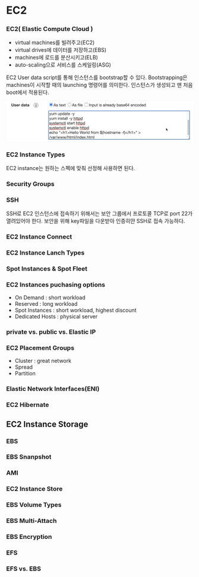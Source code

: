 # EC2
### EC2( Elastic Compute Cloud )
- virtual machines를 빌려주고(EC2)
- virtual drives에 데이터를 저장하고(EBS)
- machines에 로드를 분산시키고(ELB)
- auto-scaling으로 서비스를 스케일링(ASG)

EC2 User data script를 통해 인스턴스를 bootstrap할 수 있다. Bootstrapping은 machines이 시작할 때의 launching 명령어를 의미한다. 인스턴스가 생성되고 맨 처음 boot에서 적용된다.

![](./img/2021-12-29-15-05-11.png)

### EC2 Instance Types
EC2 instance는 원하는 스펙에 맞춰 선정해 사용하면 된다.

### Security Groups

### SSH
SSH로 EC2 인스턴스에 접속하기 위해서는 보안 그룹에서 프로토콜 TCP로 port 22가 열려있어야 한다. 
보안을 위해 key파일을 다운받아 인증히먄 SSH로 접속 가능하다.

### EC2 Instance Connect 

### EC2 Instance Lanch Types

### Spot Instances & Spot Fleet



### EC2 Instances puchasing options
- On Demand : short workload
- Reserved : long workload
- Spot Instances : short workload, highest discount
- Dedicated Hosts : physical server

### private vs. public vs. Elastic IP

### EC2 Placement Groups
- Cluster : great network
- Spread 
- Partition

### Elastic Network Interfaces(ENI)

### EC2 Hibernate

## EC2 Instance Storage

### EBS

### EBS Snanpshot

### AMI

### EC2 Instance Store

### EBS Volume Types

### EBS Multi-Attach

### EBS Encryption

### EFS

### EFS vs. EBS 